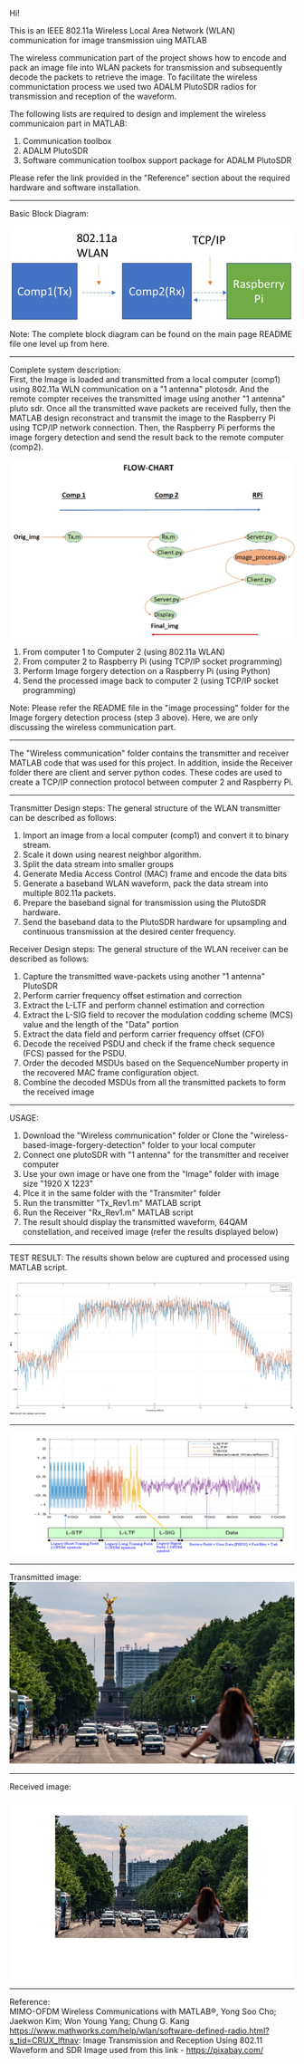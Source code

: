 Hi!

This is an IEEE 802.11a Wireless Local Area Network (WLAN) communication for image transmission uing MATLAB

The wireless communication part of the project shows how to encode and pack an image file into WLAN packets for transmission 
and subsequently decode the packets to retrieve the image. To facilitate the wireless communictation process we used two ADALM PlutoSDR radios for transmission 
and reception of the waveform.

The following lists are required to design and implement the wireless communicaion part in MATLAB:
1. Communication toolbox
2. ADALM PlutoSDR 
3. Software communication toolbox support package for ADALM PlutoSDR

Please refer the link provided in the "Reference" section about the required hardware and software installation. 

***************************************
Basic Block Diagram:

![alt text](/Images/blocks.jpg)

Note: The complete block diagram can be found on the main page README file one level up from here.
***************************************
Complete system description:                                                                                                                                       
First, the Image is loaded and transmitted from a local computer (comp1) using 802.11a WLN communication on a "1 antenna" plotosdr. And the remote compter receives 
the transmitted image using another "1 antenna" pluto sdr. Once all the transmitted wave packets are received fully, then the MATLAB design reconstract and transmit 
the image to the Raspberry Pi using TCP/IP network connection. Then, the Raspberry Pi performs the image forgery detection and send the result back to the remote 
computer (comp2). 

![alt text](/Images/flow_chart.jpg)

1. From computer 1 to Computer 2 (using 802.11a WLAN)
2. From computer 2 to Raspberry Pi (using TCP/IP socket programming)
3. Perform Image forgery detection on a Raspberry Pi (using Python) 
4. Send the processed image back to computer 2 (using TCP/IP socket programming)

Note: Please refer the README file in the "image processing" folder for the Image forgery detection process (step 3 above). 
Here, we are only discussing the wireless communication part.
                
***************************************
The "Wireless communication" folder contains the transmitter and receiver MATLAB code that was used for this project. 
In addition, inside the Receiver folder there are client and server python codes. These codes are used to create a TCP/IP connection protocol between computer 2 and Raspberry Pi. 


***************************************
Transmitter Design steps:
The general structure of the WLAN transmitter can be described as follows:

1. Import an image from a local computer (comp1) and convert it to binary stream.
2. Scale it down using nearest neighbor algorithm. 
3. Split the data stream into smaller groups
4. Generate Media Access Control (MAC) frame and encode the data bits
5. Generate a baseband WLAN waveform, pack the data stream into multiple 802.11a packets.
6. Prepare the baseband signal for transmission using the PlutoSDR hardware.
7. Send the baseband data to the PlutoSDR hardware for upsampling and continuous transmission at the desired center frequency.


Receiver Design steps:
The general structure of the WLAN receiver can be described as follows:

1. Capture the transmitted wave-packets using another "1 antenna" PlutoSDR 
2. Perform carrier frequency offset estimation and correction
3. Extract the L-LTF and perform channel estimation and correction
4. Extract the L-SIG field to recover the modulation codding scheme (MCS) value and the length of the "Data" portion
5. Extract the data field and perform carrier frequency offset (CFO)
6. Decode the received PSDU and check if the frame check sequence (FCS) passed for the PSDU.
7. Order the decoded MSDUs based on the SequenceNumber property in the recovered MAC frame configuration object.
8. Combine the decoded MSDUs from all the transmitted packets to form the received image

***************************************
USAGE:
1. Download the "Wireless communication" folder or Clone the "wireless-based-image-forgery-detection" folder to your local computer 
2. Connect one plutoSDR with "1 antenna" for the transmitter and receiver computer
3. Use your own image or have one from the "Image" folder with image size "1920 X 1223"
4. Plce it in the same folder with the "Transmiter" folder
5. Run the transmitter "Tx_Rev1.m" MATLAB script 
6. Run the Receiver "Rx_Rev1.m" MATLAB script 
7. The result should display the transmitted waveform, 64QAM constellation, and received image (refer the results displayed below)  
***************************************
TEST RESULT: 
The results shown below are cuptured and processed using MATLAB script. 

![alt text](/Images/waveform.jpg)
***************************************
![alt text](/Images/packet.jpg)
***************************************

Transmitted image:                                                                                                                                                     
![alt text](/Images/(1920x1223).jpg) 
***************************************
Received image:                                                                                                                                                        

![alt text](/Images/rx_image.jpg)
***************************************

Reference:         
MIMO-OFDM Wireless Communications with MATLAB®, Yong Soo Cho; Jaekwon Kim; Won Young Yang; Chung G. Kang
https://www.mathworks.com/help/wlan/software-defined-radio.html?s_tid=CRUX_lftnav: Image Transmission and Reception Using 802.11 Waveform and SDR
Image used from this link - https://pixabay.com/
